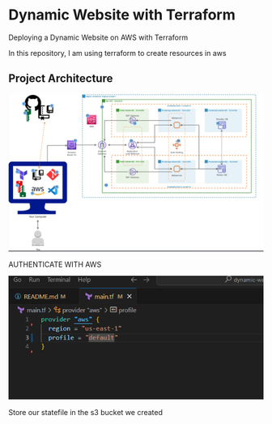 #  Dynamic Website with Terraform
Deploying a Dynamic Website on AWS with Terraform

In this repository, I am using terraform to create resources in aws

<h2>Project Architecture</h2>

![imags](images/terraform_architecture.png)

AUTHENTICATE WITH AWS

![image](images/Screenshot_1.png)

Store our statefile in the s3 bucket we created


